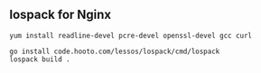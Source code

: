 ## lospack for Nginx

``` shell
yum install readline-devel pcre-devel openssl-devel gcc curl

go install code.hooto.com/lessos/lospack/cmd/lospack
lospack build .
```

